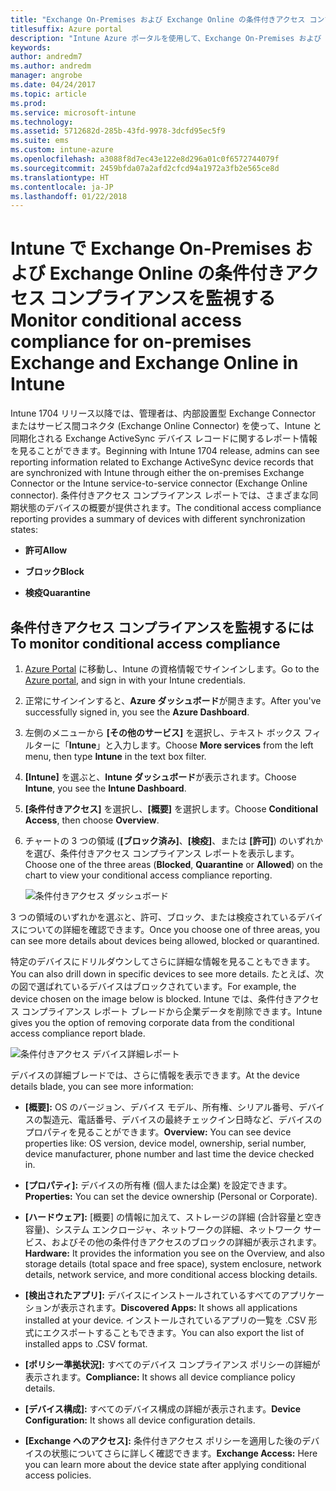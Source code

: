 ```yaml
---
title: "Exchange On-Premises および Exchange Online の条件付きアクセス コンプライアンスを監視する"
titlesuffix: Azure portal
description: "Intune Azure ポータルを使用して、Exchange On-Premises および Exchange Online の条件付きアクセス コンプライアンスを監視します"
keywords: 
author: andredm7
ms.author: andredm
manager: angrobe
ms.date: 04/24/2017
ms.topic: article
ms.prod: 
ms.service: microsoft-intune
ms.technology: 
ms.assetid: 5712682d-285b-43fd-9978-3dcfd95ec5f9
ms.suite: ems
ms.custom: intune-azure
ms.openlocfilehash: a3088f8d7ec43e122e8d296a01c0f6572744079f
ms.sourcegitcommit: 2459bfda07a2afd2cfcd94a1972a3fb2e565ce8d
ms.translationtype: HT
ms.contentlocale: ja-JP
ms.lasthandoff: 01/22/2018
---
```

# <a name="monitor-conditional-access-compliance-for-on-premises-exchange-and-exchange-online-in-intune"></a><span data-ttu-id="6166f-103">Intune で Exchange On-Premises および Exchange Online の条件付きアクセス コンプライアンスを監視する</span><span class="sxs-lookup"><span data-stu-id="6166f-103">Monitor conditional access compliance for on-premises Exchange and Exchange Online in Intune</span></span>

<span data-ttu-id="6166f-104">Intune 1704 リリース以降では、管理者は、内部設置型 Exchange Connector またはサービス間コネクタ (Exchange Online Connector) を使って、Intune と同期化される Exchange ActiveSync デバイス レコードに関するレポート情報を見ることができます。</span><span class="sxs-lookup"><span data-stu-id="6166f-104">Beginning with Intune 1704 release, admins can see reporting information related to Exchange ActiveSync device records that are synchronized with Intune through either the on-premises Exchange Connector or the Intune service-to-service connector (Exchange Online connector).</span></span> <span data-ttu-id="6166f-105">条件付きアクセス コンプライアンス レポートでは、さまざまな同期状態のデバイスの概要が提供されます。</span><span class="sxs-lookup"><span data-stu-id="6166f-105">The conditional access compliance reporting provides a summary of devices with different synchronization states:</span></span>

-   <span data-ttu-id="6166f-106">**許可**</span><span class="sxs-lookup"><span data-stu-id="6166f-106">**Allow**</span></span>

-   <span data-ttu-id="6166f-107">**ブロック**</span><span class="sxs-lookup"><span data-stu-id="6166f-107">**Block**</span></span>

-   <span data-ttu-id="6166f-108">**検疫**</span><span class="sxs-lookup"><span data-stu-id="6166f-108">**Quarantine**</span></span>

## <a name="to-monitor-conditional-access-compliance"></a><span data-ttu-id="6166f-109">条件付きアクセス コンプライアンスを監視するには</span><span class="sxs-lookup"><span data-stu-id="6166f-109">To monitor conditional access compliance</span></span>

1.  <span data-ttu-id="6166f-110">[Azure Portal](https://portal.azure.com/) に移動し、Intune の資格情報でサインインします。</span><span class="sxs-lookup"><span data-stu-id="6166f-110">Go to the [Azure portal](https://portal.azure.com/), and sign in with your Intune credentials.</span></span>

2.  <span data-ttu-id="6166f-111">正常にサインインすると、**Azure ダッシュボード**が開きます。</span><span class="sxs-lookup"><span data-stu-id="6166f-111">After you've successfully signed in, you see the **Azure Dashboard**.</span></span>

3.  <span data-ttu-id="6166f-112">左側のメニューから **[その他のサービス]** を選択し、テキスト ボックス フィルターに「**Intune**」と入力します。</span><span class="sxs-lookup"><span data-stu-id="6166f-112">Choose **More services** from the left menu, then type **Intune** in the text box filter.</span></span>

4.  <span data-ttu-id="6166f-113">**[Intune]** を選ぶと、**Intune ダッシュボード**が表示されます。</span><span class="sxs-lookup"><span data-stu-id="6166f-113">Choose **Intune**, you see the **Intune Dashboard**.</span></span>

5.  <span data-ttu-id="6166f-114">**[条件付きアクセス]** を選択し、**[概要]** を選択します。</span><span class="sxs-lookup"><span data-stu-id="6166f-114">Choose **Conditional Access**, then choose **Overview**.</span></span>

6.  <span data-ttu-id="6166f-115">チャートの 3 つの領域 (**[ブロック済み]**、**[検疫]**、または **[許可]**) のいずれかを選び、条件付きアクセス コンプライアンス レポートを表示します。</span><span class="sxs-lookup"><span data-stu-id="6166f-115">Choose one of the three areas (**Blocked**, **Quarantine** or **Allowed**) on the chart to view your conditional access compliance reporting.</span></span>

    ![条件付きアクセス ダッシュボード](./media/CA-reporting-intune-1.png)

<span data-ttu-id="6166f-117">3 つの領域のいずれかを選ぶと、許可、ブロック、または検疫されているデバイスについての詳細を確認できます。</span><span class="sxs-lookup"><span data-stu-id="6166f-117">Once you choose one of three areas, you can see more details about devices being allowed, blocked or quarantined.</span></span>

<span data-ttu-id="6166f-118">特定のデバイスにドリルダウンしてさらに詳細な情報を見ることもできます。</span><span class="sxs-lookup"><span data-stu-id="6166f-118">You can also drill down in specific devices to see more details.</span></span> <span data-ttu-id="6166f-119">たとえば、次の図で選ばれているデバイスはブロックされています。</span><span class="sxs-lookup"><span data-stu-id="6166f-119">For example, the device chosen on the image below is blocked.</span></span> <span data-ttu-id="6166f-120">Intune では、条件付きアクセス コンプライアンス レポート ブレードから企業データを削除できます。</span><span class="sxs-lookup"><span data-stu-id="6166f-120">Intune gives you the option of removing corporate data from the conditional access compliance report blade.</span></span>

![条件付きアクセス デバイス詳細レポート](./media/CA-reporting-intune-3.png)

<span data-ttu-id="6166f-122">デバイスの詳細ブレードでは、さらに情報を表示できます。</span><span class="sxs-lookup"><span data-stu-id="6166f-122">At the device details blade, you can see more information:</span></span>

-   <span data-ttu-id="6166f-123">**[概要]:** OS のバージョン、デバイス モデル、所有権、シリアル番号、デバイスの製造元、電話番号、デバイスの最終チェックイン日時など、デバイスのプロパティを見ることができます。</span><span class="sxs-lookup"><span data-stu-id="6166f-123">**Overview:** You can see device properties like: OS version, device model, ownership, serial number, device manufacturer, phone number and last time the device checked in.</span></span>

-   <span data-ttu-id="6166f-124">**[プロパティ]:** デバイスの所有権 (個人または企業) を設定できます。</span><span class="sxs-lookup"><span data-stu-id="6166f-124">**Properties:** You can set the device ownership (Personal or Corporate).</span></span>

-   <span data-ttu-id="6166f-125">**[ハードウェア]:** [概要] の情報に加えて、ストレージの詳細 (合計容量と空き容量)、システム エンクロージャ、ネットワークの詳細、ネットワーク サービス、およびその他の条件付きアクセスのブロックの詳細が表示されます。</span><span class="sxs-lookup"><span data-stu-id="6166f-125">**Hardware:** It provides the information you see on the Overview, and also storage details (total space and free space), system enclosure, network details, network service, and more conditional access blocking details.</span></span>

-   <span data-ttu-id="6166f-126">**[検出されたアプリ]:** デバイスにインストールされているすべてのアプリケーションが表示されます。</span><span class="sxs-lookup"><span data-stu-id="6166f-126">**Discovered Apps:** It shows all applications installed at your device.</span></span> <span data-ttu-id="6166f-127">インストールされているアプリの一覧を .CSV 形式にエクスポートすることもできます。</span><span class="sxs-lookup"><span data-stu-id="6166f-127">You can also export the list of installed apps to .CSV format.</span></span>

-   <span data-ttu-id="6166f-128">**[ポリシー準拠状況]:** すべてのデバイス コンプライアンス ポリシーの詳細が表示されます。</span><span class="sxs-lookup"><span data-stu-id="6166f-128">**Compliance:** It shows all device compliance policy details.</span></span>

-   <span data-ttu-id="6166f-129">**[デバイス構成]:** すべてのデバイス構成の詳細が表示されます。</span><span class="sxs-lookup"><span data-stu-id="6166f-129">**Device Configuration:** It shows all device configuration details.</span></span>

-   <span data-ttu-id="6166f-130">**[Exchange へのアクセス]:** 条件付きアクセス ポリシーを適用した後のデバイスの状態についてさらに詳しく確認できます。</span><span class="sxs-lookup"><span data-stu-id="6166f-130">**Exchange Access:** Here you can learn more about the device state after applying conditional access policies.</span></span>
